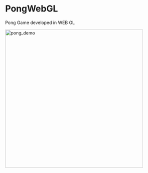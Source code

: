 # PongWebGL
Pong Game developed in WEB GL

<img width="442" alt="pong_demo" src="https://user-images.githubusercontent.com/79119404/193113095-c586fdb0-3cf0-4f46-8309-62e9c73421e4.png">

